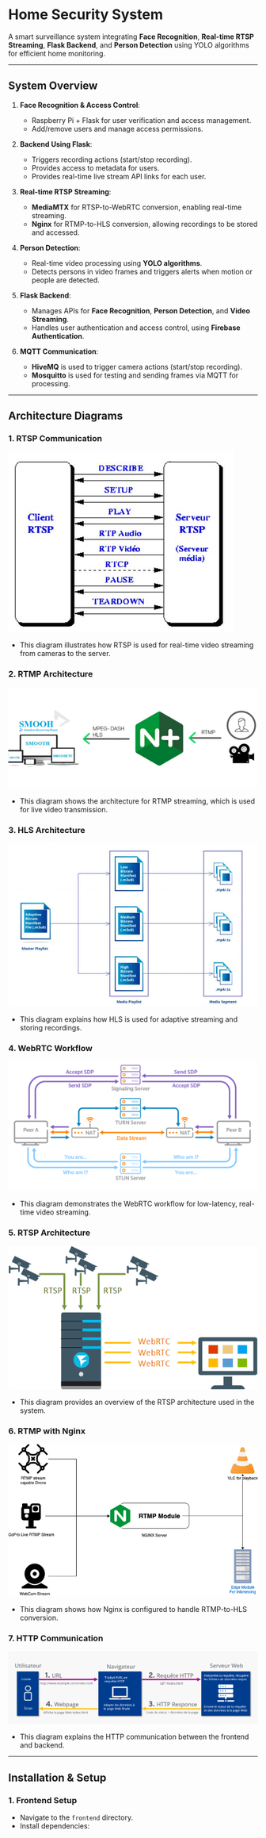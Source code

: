 # Home Security System

A smart surveillance system integrating **Face Recognition**, **Real-time RTSP Streaming**, **Flask Backend**, and **Person Detection** using YOLO algorithms for efficient home monitoring.

---

## System Overview

1. **Face Recognition & Access Control**:
   - Raspberry Pi + Flask for user verification and access management.
   - Add/remove users and manage access permissions.

2. **Backend Using Flask**:
   - Triggers recording actions (start/stop recording).
   - Provides access to metadata for users.
   - Provides real-time live stream API links for each user.

3. **Real-time RTSP Streaming**:
   - **MediaMTX** for RTSP-to-WebRTC conversion, enabling real-time streaming.
   - **Nginx** for RTMP-to-HLS conversion, allowing recordings to be stored and accessed.

4. **Person Detection**:
   - Real-time video processing using **YOLO algorithms**.
   - Detects persons in video frames and triggers alerts when motion or people are detected.

5. **Flask Backend**:
   - Manages APIs for **Face Recognition**, **Person Detection**, and **Video Streaming**.
   - Handles user authentication and access control, using **Firebase Authentication**.

6. **MQTT Communication**:
   - **HiveMQ** is used to trigger camera actions (start/stop recording).
   - **Mosquitto** is used for testing and sending frames via MQTT for processing.

---

## Architecture Diagrams

### 1. **RTSP Communication**
![RTSP Communication](images/rtsp_communication.JPG)
- This diagram illustrates how RTSP is used for real-time video streaming from cameras to the server.

### 2. **RTMP Architecture**
![RTMP Architecture](images/rtmp_arch.JPG)
- This diagram shows the architecture for RTMP streaming, which is used for live video transmission.

### 3. **HLS Architecture**
![HLS Architecture](images/hls_arch.JPG)
- This diagram explains how HLS is used for adaptive streaming and storing recordings.

### 4. **WebRTC Workflow**
![WebRTC Workflow](images/webrtc-comprehensive-workflow_large.png)
- This diagram demonstrates the WebRTC workflow for low-latency, real-time video streaming.

### 5. **RTSP Architecture**
![RTSP Architecture](images/RTSP_arch.png)
- This diagram provides an overview of the RTSP architecture used in the system.

### 6. **RTMP with Nginx**
![RTMP with Nginx](images/rtmp_nginx.png)
- This diagram shows how Nginx is configured to handle RTMP-to-HLS conversion.

### 7. **HTTP Communication**
![HTTP Communication](images/http.png)
- This diagram explains the HTTP communication between the frontend and backend.

---

## Installation & Setup

### 1. **Frontend Setup**
- Navigate to the `frontend` directory.
- Install dependencies:

